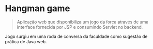 # Hangman game

> Aplicação web que disponibiliza um jogo da forca através de uma interface fornecida por JSP e consumindo Servlet no backend.

Jogo surgiu em uma roda de conversa da faculdade como sugestão de prática de Java web.
